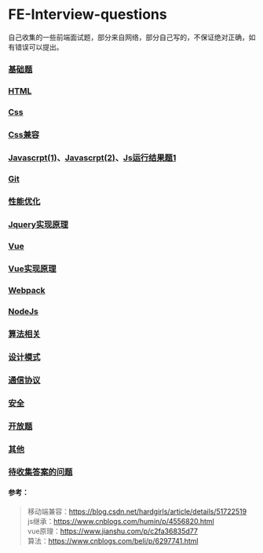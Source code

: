 # FE-Interview-questions
自己收集的一些前端面试题，部分来自网络，部分自己写的，不保证绝对正确，如有错误可以提出。


### [基础题](./基础题/基础题.md)

### [HTML](./HTML/HTML.md)

### [Css](./Css/Css.md)

### [Css兼容](./Css/Css兼容.md)

### [Javascrpt(1)](./Js/Js1.md)、[Javascrpt(2)](./Js/Js2.md)、[Js运行结果题1](./Js/Js运行结果题1.md)

### [Git](./Git/Git.md)

### [性能优化](./性能优化/性能优化.md)

### [Jquery实现原理](./Jquery/Jq实现原理.md)

### [Vue](./Vue/Vue.md)

### [Vue实现原理](./Vue/Vue原理.md)

### [Webpack](./Webpack/Webpack.md)

### [NodeJs](./NodeJs/NodeJs.md)

### [算法相关](./算法/算法.md)

### [设计模式](./设计模式/设计模式.md)

### [通信协议](./通信协议/通信协议.md)

### [安全](./安全/安全.md)

### [开放题](./开放题/开放题.md)

### [其他](./其他/其他.md)

### [待收集答案的问题](./待收集答案的问题.md)

#### 参考：
> 移动端兼容：https://blog.csdn.net/hardgirls/article/details/51722519 <br>
> js继承：https://www.cnblogs.com/humin/p/4556820.html <br>
> vue原理：https://www.jianshu.com/p/c2fa36835d77 <br>
> 算法：https://www.cnblogs.com/beli/p/6297741.html <br>

